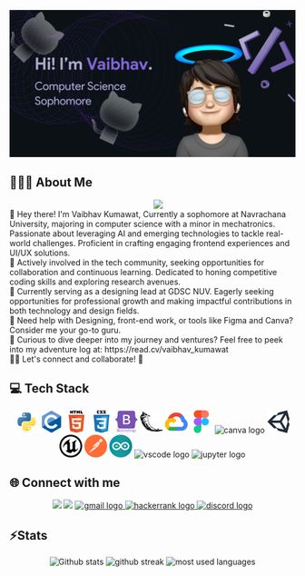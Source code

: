 <!-- [![GitHub WidgetBox](https://github-widgetbox.vercel.app/api/profile?username=vaibhavkumawat-17&data=followers,repositories,stars,commits&theme=darkmode)](https://github.com/Jurredr/github-widgetbox)  -->

![Header](github-banner.png)

<h2 align="left">🧑🏻‍🎓 About Me </h2>

<p align="left" >
<img align='right' src='https://user-images.githubusercontent.com/5713670/87202985-820dcb80-c2b6-11ea-9f56-7ec461c497c3.gif' width='250'>
<br> 👋 Hey there! I'm Vaibhav Kumawat, Currently a sophomore at Navrachana University, majoring in computer science with a minor in mechatronics. Passionate about leveraging AI and emerging technologies to tackle real-world challenges. Proficient in crafting engaging frontend experiences and UI/UX solutions.

<br> 
🚀 Actively involved in the tech community, seeking opportunities for collaboration and continuous learning. Dedicated to honing competitive coding skills and exploring research avenues. 

<br>
🌱 Currently serving as a designing lead at GDSC NUV. Eagerly seeking opportunities for professional growth and making impactful contributions in both technology and design fields. 

<br> 
📄 Need help with Designing, front-end work, or tools like Figma and Canva? Consider me your go-to guru. 


<br>
🔗 Curious to dive deeper into my journey and ventures? Feel free to peek into my adventure log at: https://read.cv/vaibhav_kumawat 


<br> 
👨‍💻 Let's connect and collaborate! 🤝 

</p>

<h2 align="left">💻 Tech Stack</h2>

<p align="center" >
<img src="https://raw.githubusercontent.com/teamedwardforever/Readme-Generator/71f25dd8b98329b168142a6b782a107b75eab178/svg/Skills/Languages/python-original.svg" alt="Python" width="40" height="40"/>
<img src="https://raw.githubusercontent.com/teamedwardforever/Readme-Generator/71f25dd8b98329b168142a6b782a107b75eab178/svg/Skills/Languages/c-original.svg" alt="C" width="40" height="40"/>
<img src="https://raw.githubusercontent.com/teamedwardforever/Readme-Generator/71f25dd8b98329b168142a6b782a107b75eab178/svg/Skills/Frontend/html5-original-wordmark.svg" alt="HTML" width="40" height="40"/>
<img src="https://raw.githubusercontent.com/teamedwardforever/Readme-Generator/71f25dd8b98329b168142a6b782a107b75eab178/svg/Skills/Frontend/css3-original-wordmark.svg" alt="Css" width="40" height="40"/>
<img src="https://raw.githubusercontent.com/teamedwardforever/Readme-Generator/71f25dd8b98329b168142a6b782a107b75eab178/svg/Skills/Frontend/bootstrap-plain-wordmark.svg" alt="Bootstrap" width="40" height="40"/>
<img src="https://raw.githubusercontent.com/teamedwardforever/Readme-Generator/71f25dd8b98329b168142a6b782a107b75eab178/svg/Skills/Framework/pocoo_flask-icon.svg" alt="Flask" width="40" height="40"/>
<img src="https://raw.githubusercontent.com/teamedwardforever/Readme-Generator/71f25dd8b98329b168142a6b782a107b75eab178/svg/Skills/Devops/google_cloud-icon.svg" alt="Google Cloud" width="40" height="40"/>
<img src="https://raw.githubusercontent.com/teamedwardforever/Readme-Generator/71f25dd8b98329b168142a6b782a107b75eab178/svg/Skills/Software/figma-icon.svg" alt="Figma" width="40" height="40"/>
 <img src="https://cdn.jsdelivr.net/gh/devicons/devicon/icons/canva/canva-original.svg" height="30" alt="canva logo"  />
<img src="https://raw.githubusercontent.com/teamedwardforever/Readme-Generator/71f25dd8b98329b168142a6b782a107b75eab178/svg/Skills/Engines/unity3d-icon.svg" alt="Unity" width="40" height="40"/>
<img src="https://raw.githubusercontent.com/teamedwardforever/Readme-Generator/71f25dd8b98329b168142a6b782a107b75eab178/svg/Skills/Engines/unreal-engine.svg" alt="Unreal Engine" width="40" height="40"/>
<img src="https://raw.githubusercontent.com/teamedwardforever/Readme-Generator/71f25dd8b98329b168142a6b782a107b75eab178/svg/Skills/Software/getpostman-icon.svg" alt="Postman" width="40" height="40"/>
<img src="https://raw.githubusercontent.com/teamedwardforever/Readme-Generator/71f25dd8b98329b168142a6b782a107b75eab178/svg/Skills/Other/arduino-1.svg" alt="Arduino" width="40" height="40"/>
<img src="https://cdn.jsdelivr.net/gh/devicons/devicon/icons/vscode/vscode-original.svg" height="30" alt="vscode logo"  />
  <img src="https://cdn.jsdelivr.net/gh/devicons/devicon/icons/jupyter/jupyter-original.svg" height="30" alt="jupyter logo"  />
</p>

<h2 align="left">🌐 Connect with me</h2>

<div align="center">
<a href="https://www.linkedin.com/vaibhav-kumawat017/" ><img src="https://img.shields.io/badge/LinkedIn-0077B5?style=for-the-badge&logo=linkedin&logoColor=white" ></a> <a href="https://twitter.com/vaibhav43491624" ><img src="https://img.shields.io/badge/Twitter-1DA1F2?style=for-the-badge&logo=twitter&logoColor=white" ></a>
<a href = "mailto:vaibhav.kumawat017@gmail.com"><img src="https://img.shields.io/static/v1?message=Gmail&logo=gmail&label=&color=D14836&logoColor=white&labelColor=&style=for-the-badge"  alt="gmail logo" /> </a>
  <a href="https://www.hackerrank.com/vaibhavkumawat_1?hr_r=1">
  <img src="https://img.shields.io/static/v1?message=HackerRank&logo=hackerrank&label=&color=2EC866&logoColor=white&labelColor=&style=for-the-badge" alt="hackerrank logo"  /> </a>
  <a href="http://discordapp.com/users/1026490173577506926" >
    <img src="https://img.shields.io/static/v1?message=Discord&logo=discord&label=&color=7289DA&logoColor=white&labelColor=&style=for-the-badge" alt="discord logo"  />
  </a>
</div>

<h2 align="left">⚡️Stats</h2>

<div align="center">
<img height="150" src="https://github-readme-stats.vercel.app/api?username=vaibhavkumawat-17&show_icons=true&locale=en&theme=dark" alt="Github stats" />
    <img height="150" src="https://github-readme-streak-stats.herokuapp.com/?user=vaibhavkumawat-17&theme=github-dark" alt="github streak" />
    <img height="150" src="https://github-readme-stats.vercel.app/api/top-langs/?username=vaibhavkumawat-17&langs_count=8&theme=blue-green" alt="most used languages" />

</div>

<!-- 
<h2 align="left">🛒Support:</h2>
<p><a href="https://www.buymeacoffee.com/https://buymeacoffee.com/vaibhav.kumawat"> <img align="left" src="https://cdn.buymeacoffee.com/buttons/v2/default-yellow.png" height="50" width="210" alt="https://buymeacoffee.com/vaibhav.kumawat" /></a></p><br><br> -->
